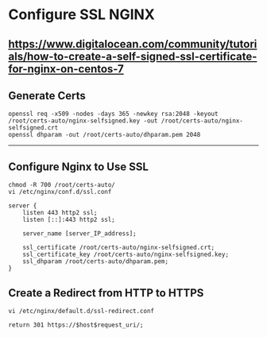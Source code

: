 # Configure SSL NGINX
https://www.digitalocean.com/community/tutorials/how-to-create-a-self-signed-ssl-certificate-for-nginx-on-centos-7
---------------------------------------------------------------------------------------------------------

## Generate Certs
```
openssl req -x509 -nodes -days 365 -newkey rsa:2048 -keyout /root/certs-auto/nginx-selfsigned.key -out /root/certs-auto/nginx-selfsigned.crt
openssl dhparam -out /root/certs-auto/dhparam.pem 2048
```

---------------------------------------------------------------------------------------------------------

## Configure Nginx to Use SSL

```
chmod -R 700 /root/certs-auto/
vi /etc/nginx/conf.d/ssl.conf
```

```
server {
    listen 443 http2 ssl;
    listen [::]:443 http2 ssl;

    server_name [server_IP_address];

    ssl_certificate /root/certs-auto/nginx-selfsigned.crt;
    ssl_certificate_key /root/certs-auto/nginx-selfsigned.key;
    ssl_dhparam /root/certs-auto/dhparam.pem;
}
```

## Create a Redirect from HTTP to HTTPS

```
vi /etc/nginx/default.d/ssl-redirect.conf
```

```
return 301 https://$host$request_uri/;
```
